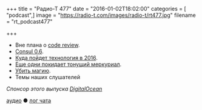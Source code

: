 +++
title = "Радио-Т 477"
date = "2016-01-02T18:02:00"
categories = [ "podcast",]
image = "https://radio-t.com/images/radio-t/rt477.jpg"
filename = "rt_podcast477"

+++

- Вне плана о [code review](https://news.radio-t.com/post/code-review).
- [Consul 0.6](https://news.radio-t.com/post/consul-0-6-hashicorp).
- [Куда пойдет технология в 2016](https://news.radio-t.com/post/9-developer-trends-you-can-bank-on-in-2016).
- [Еще одни покидает тонущий меркуриал](https://news.radio-t.com/post/razrabotka-python-perenositsia-na-git-i-github).
- [Убить магию](https://news.radio-t.com/post/let-the-magic-die-murze-be).
- Темы наших слушателей

_Спонсор этого выпуска [DigitalOcean](https://www.digitalocean.com)_

[аудио](http://cdn.radio-t.com/rt_podcast477.mp3) ● [лог чата](http://chat.radio-t.com/logs/radio-t-477.html)
<audio src="http://cdn.radio-t.com/rt_podcast477.mp3" preload="none"></audio>